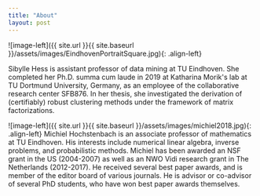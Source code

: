 ```yaml
---
title: "About"
layout: post
---
```

![image-left]({{ site.url }}{{ site.baseurl }}/assets/images/EindhovenPortraitSquare.jpg){: .align-left} 

Sibylle Hess is assistant professor of data mining at TU Eindhoven. She completed her Ph.D. summa cum laude in 2019 at Katharina Morik's lab at TU Dortmund University, Germany, as an employee of the collaborative research center SFB876. In her thesis, she investigated the derivation of (certifiably) robust clustering methods under the framework of matrix factorizations.

![image-left]({{ site.url }}{{ site.baseurl }}/assets/images/michiel2018.jpg){: .align-left} 
Michiel Hochstenbach is an associate professor of mathematics at TU Eindhoven. His interests include numerical linear algebra, inverse problems, and probabilistic methods. Michiel has been awarded an NSF grant in the US (2004-2007) as well as an NWO Vidi research grant in The Netherlands (2012-2017). He received several best paper awards, and is member of the editor board of various journals. He is advisor or co-advisor of several PhD students, who have won best paper awards themselves.
